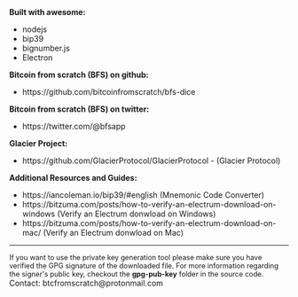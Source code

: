 
<div style="direction:ltr;" class="text-left my-2">
<b>Built with awesome:</b>
<ul>
<li>nodejs</li>
<li>bip39</li>
<li>bignumber.js</li>
<li>Electron</li>
</ul>

<b>Bitcoin from scratch (BFS) on github:</b>
<ul>
<li>https://github.com/bitcoinfromscratch/bfs-dice</li>
</ul>

<b>Bitcoin from scratch (BFS) on twitter:</b>
<ul>
<li>https://twitter.com/@bfsapp</li>
</ul>

<b>Glacier Project:</b>
<ul>
<li>https://github.com/GlacierProtocol/GlacierProtocol - (Glacier Protocol)</li>
</ul>

<b>Additional Resources and Guides:</b>
<ul>
<li>https://iancoleman.io/bip39/#english (Mnemonic Code Converter)</li>
<li>https://bitzuma.com/posts/how-to-verify-an-electrum-download-on-windows (Verify an Electrum donwload on Windows)</li>
<li>https://bitzuma.com/posts/how-to-verify-an-electrum-download-on-mac/ (Verify an Electrum donwload on Mac)</li>
</ul>
</div>

---

<div class="alert alert-warning" role="alert" style="font-size:.9em;">
    If you want to use the private key generation tool please make sure you have verified the GPG signature of the downloaded file. For more information regarding the signer's public key, checkout the <b>gpg-pub-key</b> folder in the source code.
</div>

<div class="text-center">
    <div class="alert alert-primary" role="alert">
        Contact: btcfromscratch@protonmail.com
    </div>
</div>
